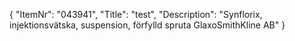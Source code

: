 {
  "ItemNr": "043941",
  "Title": "test",
  "Description": "Synflorix, injektionsvätska, suspension, förfylld spruta GlaxoSmithKline AB"
}
